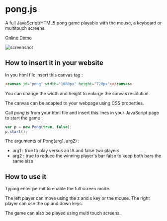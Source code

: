 # pong.js
A full JavaScript/HTML5 pong game playable with the mouse, a keyboard or multitouch screens.

[Online Demo](http://zzfluke.github.io/pong)

![screenshot](pong.png "A screenshot")

## How to insert it in your website

In you html file insert this canvas tag :

```html
<canvas id="pong" width="1080px" height="720px"></canvas>
```

You can change the width and height to enlarge the canvas resolution.

The canvas can be adapted to your webpage using CSS properties.

Call *pong.js* from your html file and insert this lines in your JavaScript page
to start the game :

```javascript
var p = new Pong(true, false);
p.start();
```

The arguments of Pong(arg1, arg2) :
* arg1 : true to play versus an IA and false two players
* arg2 : true to reduce the winning player's bar false to keep both bars the same size


## How to use it

Typing enter permit to enable the full screen mode.

The left player can move using the z and s key or the mouse. The right player can use the up and down keys.

The game can also be played using multi touch screens.
